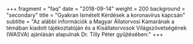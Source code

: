 +++
fragment = "faq"
date = "2018-09-14"
weight = 200
background = "secondary"
title = "Gyakran Ismételt Kérdések a koronavírus kapcsán"
subtitle = "Az alábbi információk a Magyar Állatorvosi Kamarának a témában kiadott tájékoztatóján és a Kisállatorvosok Világszövetségének (WASVA) ajánlásán alapulnak Dr. Tilly Péter gyűjtésében:"
+++
